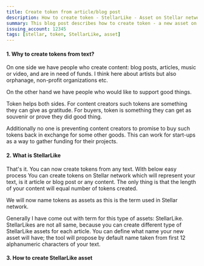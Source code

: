```yaml
---
title: Create token from article/blog post
description: How to create token - StellarLike - Asset on Stellar network which represents article text
summary: This blog post describes how to create token - a new asset on Stellar network - StellarLike - which represents article text. The length of text equals number of assets created. 
issuing_account: 12345
tags: [stellar, token, StellarLike, asset]
---
```


#### 1. Why to create tokens from text?

On one side we have people who create content: blog posts, articles, music or video, and are in need of funds. I think here about artists but also orphanage, non-profit organizations etc. 

On the other hand we have people who would like to support good things. 

Token helps both sides. For content creators such tokens are something they can give as gratitude. For buyers, token is something they can get as souvenir or prove they did good thing. 

Additionally no one is preventing content creators to promise to buy such tokens back in exchange for some other goods. This can work for start-ups as a way to gather funding for their projects.

#### 2. What is StellarLike

That's it. You can now create tokens from any text. With below easy process You can create tokens on Stellar network which will represent your text, is it article or blog post or any content. The only thing is that the length of your content will equal number of tokens created.

We will now name tokens as assets as this is the term used in Stellar network. 

Generally I have come out with term for this type of assets: StellarLike. StellarLikes are not all same, because you can create different type of StellarLike assets for each article. You can define what name your new asset will have; the tool will propose by default name taken from first 12 alphanumeric characters of your text. 

#### 3. How to create StellarLike asset
